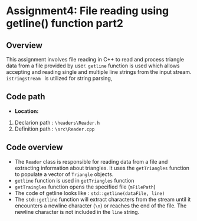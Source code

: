 # Assignment4: File reading using getline() function part2
 
## Overview
This assignment involves file reading in C++ to read and process triangle data from a file provided by user. `getline` function is used which allows accepting and reading single and multiple line strings from the input stream. `istringstream ` is utilized for string parsing,

## Code path

- **Location:** 
1. Declarion path : `\headers\Reader.h`
2. Definition path : `\src\Reader.cpp`
 
## Code overview

- The `Reader` class is responsible for reading data from a file and extracting information about triangles. It uses the `getTriangles` function to populate a vector of `Triangle` objects.
- `getline` function is used in `getTriangles` function
- `getTraingles` function opens the specified file (`mFilePath`)
- The code of getline looks like : `std::getline(dataFile, line)`
- The `std::getline` function will extract characters from the stream until it encounters a newline character (`\n`) or reaches the end of the file. The newline character is not included in the `line` string. 
